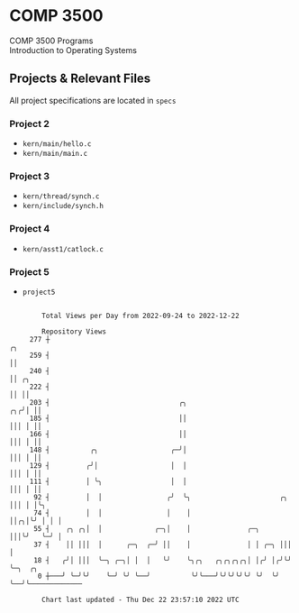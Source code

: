 # COMP 3500
COMP 3500 Programs  
Introduction to Operating Systems  
## Projects & Relevant Files
All project specifications are located in `specs`
### Project 2
- `kern/main/hello.c`
- `kern/main/main.c`
### Project 3
- `kern/thread/synch.c`
- `kern/include/synch.h`
### Project 4
- `kern/asst1/catlock.c`
### Project 5
- `project5`

```

        Total Views per Day from 2022-09-24 to 2022-12-22

        Repository Views
     277 ┼                                                                ╭╮
     259 ┤                                                                ││
     240 ┤                                                                ││ ╭╮
     222 ┤                                                                ││ ││
     203 ┤                                ╭╮                           ╭╮╭╯│ ││
     185 ┤                                ││                           │││ │ ││
     166 ┤                                ││                           │││ │ ││
     148 ┤          ╭╮                  ╭─╯│                           │││ │ ││
     129 ┤         ╭╯│                  │  │                           │││ │ ││
     111 ┤         │ ╰╮                 │  │                           │││ │ ││
      92 ┤         │  │                ╭╯  ╰╮                      ╭╮  │││ │ │╰╮
      74 ┤         │  │                │    │                      ││╭╮│╰╯ │ │ │
      55 ┤    ╭╮ ╭╮│  │             ╭─╮│    │              ╭─╮     │││╰╯   ╰─╯ │
      37 ┤    ││ │││  │      ╭─╮  ╭─╯ ││    │              │ │ ╭─╮ │││         │
      18 ┤   ╭╯│ │││  ╰─╮ ╭─╮│ │  │   ╰╯    ╰╮╭╮   ╭╮╭╮╭╮╭╮│ │╭╯ │╭╯╰╯         ╰─╮  ╭╮
       0 ┼───╯ ╰─╯╰╯    ╰─╯ ╰╯ ╰──╯          ╰╯╰───╯╰╯╰╯╰╯╰╯ ╰╯  ╰╯              ╰──╯╰─────────────

        Chart last updated - Thu Dec 22 23:57:10 2022 UTC
        
```

